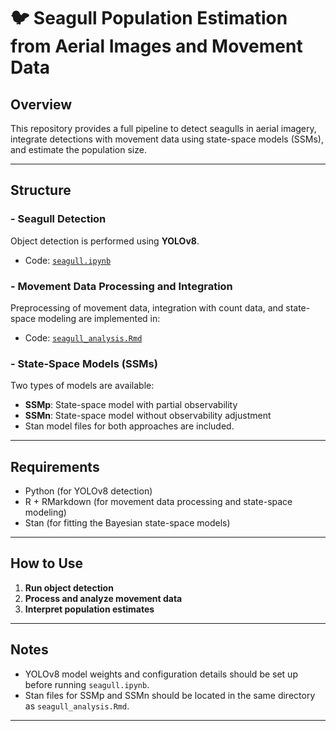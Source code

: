# 🐦 Seagull Population Estimation from Aerial Images and Movement Data

## Overview
This repository provides a full pipeline to detect seagulls in aerial imagery, integrate detections with movement data using state-space models (SSMs), and estimate the population size.

---

## Structure

### - Seagull Detection
Object detection is performed using **YOLOv8**.  
- Code: [`seagull.ipynb`](./seagull.ipynb)

### - Movement Data Processing and Integration
Preprocessing of movement data, integration with count data, and state-space modeling are implemented in:  
- Code: [`seagull_analysis.Rmd`](./seagull_analysis.Rmd)

### - State-Space Models (SSMs)
Two types of models are available:
- **SSMp**: State-space model with partial observability
- **SSMn**: State-space model without observability adjustment
- Stan model files for both approaches are included.

---

## Requirements

- Python (for YOLOv8 detection)
- R + RMarkdown (for movement data processing and state-space modeling)
- Stan (for fitting the Bayesian state-space models)

---

## How to Use

1. **Run object detection**  
2. **Process and analyze movement data**  
3. **Interpret population estimates**

---

## Notes

- YOLOv8 model weights and configuration details should be set up before running `seagull.ipynb`.
- Stan files for SSMp and SSMn should be located in the same directory as `seagull_analysis.Rmd`.

---

